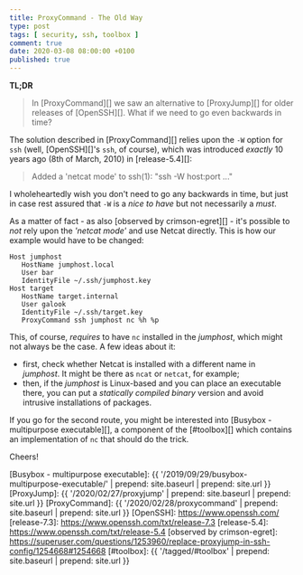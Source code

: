 ```yaml
---
title: ProxyCommand - The Old Way
type: post
tags: [ security, ssh, toolbox ]
comment: true
date: 2020-03-08 08:00:00 +0100
published: true
---
```


**TL;DR**

> In [ProxyCommand][] we saw an alternative to [ProxyJump][] for older
> releases of [OpenSSH][]. What if we need to go even backwards in time?

The solution described in [ProxyCommand][] relies upon the `-W` option
for `ssh` (well, [OpenSSH][]'s `ssh`, of course), which was introduced
*exactly* 10 years ago (8th of March, 2010) in [release-5.4][]:

> Added a 'netcat mode' to ssh(1): "ssh -W host:port ..."

I wholeheartedly wish you don't need to go any backwards in time, but
just in case rest assured that `-W` is a *nice to have* but not
necessarily a *must*.

As a matter of fact - as also [observed by crimson-egret][] - it's
possible to *not* rely upon the *'netcat mode'* and use Netcat directly.
This is how our example would have to be changed:

```
Host jumphost
   HostName jumphost.local
   User bar
   IdentityFile ~/.ssh/jumphost.key
Host target
   HostName target.internal
   User galook
   IdentityFile ~/.ssh/target.key
   ProxyCommand ssh jumphost nc %h %p
```

This, of course, *requires* to have `nc` installed in the *jumphost*,
which might not always be the case. A few ideas about it:

- first, check whether Netcat is installed with a different name in
  *jumphost*. It might be there as `ncat` or `netcat`, for example;
- then, if the *jumphost* is Linux-based and you can place an executable
  there, you can put a *statically compiled binary* version and avoid
  intrusive installations of packages.

If you go for the second route, you might be interested into [Busybox -
multipurpose executable][], a component of the [#toolbox][] which
contains an implementation of `nc` that should do the trick.

Cheers!


[Busybox - multipurpose executable]: {{ '/2019/09/29/busybox-multipurpose-executable/' | prepend: site.baseurl | prepend: site.url }}
[ProxyJump]: {{ '/2020/02/27/proxyjump' | prepend: site.baseurl | prepend: site.url }}
[ProxyCommand]: {{ '/2020/02/28/proxycommand' | prepend: site.baseurl | prepend: site.url }}
[OpenSSH]: https://www.openssh.com/
[release-7.3]: https://www.openssh.com/txt/release-7.3
[release-5.4]: https://www.openssh.com/txt/release-5.4
[observed by crimson-egret]: https://superuser.com/questions/1253960/replace-proxyjump-in-ssh-config/1254668#1254668
[#toolbox]: {{ '/tagged/#toolbox' | prepend: site.baseurl | prepend: site.url }}
